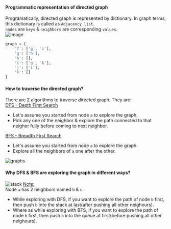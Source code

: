 #### Programmatic representation of directed graph
Programatically, directed graph is represented by dictionary. In graph terms, this dictionary is called as `Adjacency list`.</br>
`nodes` are `keys` & `neighbors` are corresponding `values`.</br>
![image](https://github.com/user-attachments/assets/74d74472-da32-4be9-85c2-440ff311403d)
```python
graph = {
    'f': ['g', 'i'],
    'g': ['h'],
    'h': [],
    'i': ['g', 'k'],
    'j': ['i'],
    'k': []
}
```
#### How to traverse the directed graph?
There are 2 algorithms to traverse directed graph. They are:</br>
<ins>DFS - Depth First Search</ins></br>
- Let's assume you started from node `a` to explore the graph.
- Pick any one of the neighbor & explore the path connected to that neighor fully before coming to next neighbor.</br>

<ins>BFS - Breadth First Search<ins></br>
- Let's assume you started from node `a` to explore the graph.
- Explore all the neighbors of `a` one after the other.

![graphs](https://github.com/user-attachments/assets/e7ca79cf-6ddc-4a2d-bc1c-75a185909089)

#### Why DFS & BFS are exploring the graph in different ways?
![stack](https://github.com/user-attachments/assets/9ee2b1ad-3f4b-466e-ae80-6e78e348460b)
<ins>Note:</ins></br>
Node `a` has 2 neighbors named `b` & `c`.</br>
- While exploring with DFS, if you want to explore the path of node `b` first, then push `b` into the stack at last(after pushing all other neighours).</br>
- Where as while exploring with BFS, if you want to explore the path of node `b` first, then push `b` into the queue at first(before pushing all other neighours).






